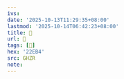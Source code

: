 ```yaml
---
ivs:
date: '2025-10-13T11:29:35+08:00'
lastmod: '2025-10-14T06:42:23+08:00'
title: 󰢐
url: 󰢐
tags: [𢺴]
hex: '22EB4'
src: GHZR
note:
---
```

